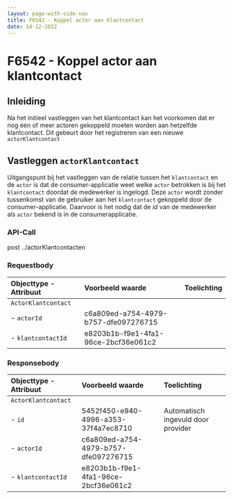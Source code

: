 ```yaml
---
layout: page-with-side-nav
title: F6542 - Koppel actor aan klantcontact
date: 14-12-2022
---
```


# F6542 - Koppel actor aan klantcontact

## Inleiding

Na het initieel vastleggen van het klantcontact kan het voorkomen dat er nog één of meer actoren gekoppeld moeten worden aan hetzelfde klantcontact. 
Dit gebeurt door het registreren van een nieuwe `actorKlantcontact`

## Vastleggen `actorKlantcontact`

Uitgangspunt bij het vastleggen van de relatie tussen het `klantcontact` en de `actor` is dat de consumer-applicatie weet welke `actor` betrokken is bij het `klantcontact` doordat de medewerker is ingelogd. 
Deze `actor` wordt zonder tussenkomst van de gebruiker aan het `klantcontact` gekoppeld door de consumer-applicatie. Daarvoor is het nodig dat de *id* van de medewerker als `actor` bekend is in de consumerapplicatie. 

### API-Call

post ../actorKlantcontacten

### Requestbody

| Objecttype - Attribuut | Voorbeeld waarde | Toelichting |
| :----------- | :----------- | :----------- |
| `ActorKlantcontact` | | |
| - `actorId` | c6a809ed-a754-4979-b757-dfe097276715 | |
| - `klantcontactId` | e8203b1b-f9e1-4fa1-96ce-2bcf36e061c2 | | 

### Responsebody

| Objecttype - Attribuut | Voorbeeld waarde | Toelichting |
| :----------- | :----------- | :----------- |
| `ActorKlantcontact` | | |
| - `id` | 5452f450-e940-4996-a353-37f4a7ec8710 | Automatisch ingevuld door provider |
| - `actorId` | c6a809ed-a754-4979-b757-dfe097276715 | |
| - `klantcontactId` | e8203b1b-f9e1-4fa1-96ce-2bcf36e061c2 | | 